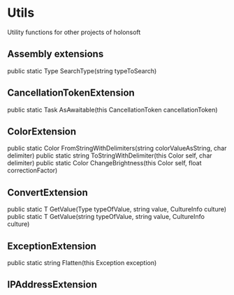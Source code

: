 # Utils
Utility functions for other projects of holonsoft

## Assembly extensions

public static Type SearchType(string typeToSearch)

## CancellationTokenExtension

public static Task AsAwaitable(this CancellationToken cancellationToken)

## ColorExtension

public static Color FromStringWithDelimiters(string colorValueAsString, char delimiter)
public static string ToStringWithDelimiter(this Color self, char delimiter)
public static Color ChangeBrightness(this Color self, float correctionFactor)

## ConvertExtension

public static T GetValue<T>(Type typeOfValue, string value, CultureInfo culture)
public static T GetValue<T>(string typeOfValue, string value, CultureInfo culture)
  
## ExceptionExtension

  public static string Flatten(this Exception exception)
  
## IPAddressExtension


  
